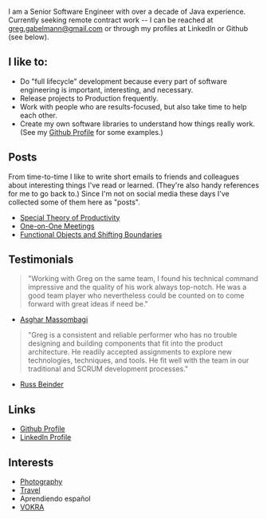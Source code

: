 I am a Senior Software Engineer with over a decade of Java experience. Currently seeking remote contract work -- I can be reached at greg.gabelmann@gmail.com or through my profiles at LinkedIn or Github (see below).

## I like to:

* Do "full lifecycle" development because every part of software engineering is important, interesting, and necessary.
* Release projects to Production frequently.
* Work with people who are results-focused, but also take time to help each other.
* Create my own software libraries to understand how things really work. (See my [Github Profile](https://github.com/ggabelmann/) for some examples.)

## Posts

From time-to-time I like to write short emails to friends and colleagues about interesting things I've read or learned. (They're also handy references for me to go back to.) Since I'm not on social media these days I've collected some of them here as "posts".

* [Special Theory of Productivity](productivity.md)
* [One-on-One Meetings](one-on-ones.md)
* [Functional Objects and Shifting Boundaries](values.md)

## Testimonials

> "Working with Greg on the same team, I found his technical command impressive and the quality of his work always top-notch. He was a good team player who nevertheless could be counted on to come forward with great ideas if need be."
* [Asghar Massombagi](https://www.linkedin.com/in/asgharmassombagi/)

> "Greg is a consistent and reliable performer who has no trouble designing and building components that fit into the product architecture. He readily accepted assignments to explore new technologies, techniques, and tools. He fit well with the team in our traditional and SCRUM development processes."
* [Russ Beinder](https://www.linkedin.com/in/beinder/)

## Links

* [Github Profile](https://github.com/ggabelmann/)
* [LinkedIn Profile](https://linkedin.com/in/greg-gabelmann-1878574)

## Interests

* [Photography](https://s3.amazonaws.com/ggabelmann/index.html)
* [Travel](https://s3.amazonaws.com/ggabelmann/travel/index.html)
* Aprendiendo español
* [VOKRA](http://www.orphankittenrescue.com/)

